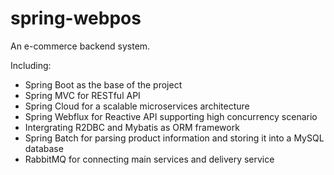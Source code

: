 # spring-webpos

An e-commerce backend system.

Including:

- Spring Boot as the base of the project
- Spring MVC for RESTful API
- Spring Cloud for a scalable microservices architecture
- Spring Webflux for Reactive API supporting high concurrency scenario
- Intergrating R2DBC and Mybatis as ORM framework
- Spring Batch for parsing product information and storing it into a MySQL database
- RabbitMQ for connecting main services and delivery service 
